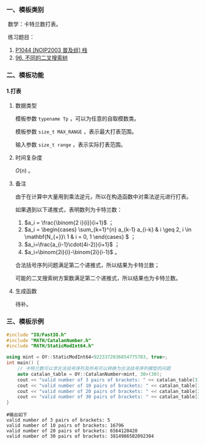 ### 一、模板类别

​	数学：卡特兰数打表。

​	练习题目：

1. [P1044 [NOIP2003 普及组] 栈](https://www.luogu.com.cn/problem/P1044)
2. [96. 不同的二叉搜索树](https://leetcode.cn/problems/unique-binary-search-trees/)

### 二、模板功能

#### 1.打表

1. 数据类型

   模板参数 `typename Tp` ，可以为任意的自取模数类。

   模板参数 `size_t MAX_RANGE` ，表示最大打表范围。

   输入参数 `size_t range` ，表示实际打表范围。

2. 时间复杂度

   $O(n)$ 。

3. 备注

   由于在计算中大量用到乘法逆元，所以在构造函数中对乘法逆元进行打表。

   如果遇到以下递推式，表明数列为卡特兰数：
   
   1. $a_i = \frac{\binom{2 i}{i}}{i+1}$ ；
   2. $a_i = \begin{cases} \sum_{k=1}^{n} a_{k-1} a_{i-k} & i \geq 2, i \in \mathbf{N_{+}}\\ 1 & i = 0, 1 \end{cases} $ ；
   3. $a_i=\frac{a_{i-1}\cdot(4i-2)}{i+1}$ ；
   4. $a_i=\binom{2i}{i}-\binom{2i}{i-1}$ 。
   
   合法括号序列问题满足第二个递推式，所以结果为卡特兰数；
   
   可能的二叉搜索树方案数满足第二个递推式，所以结果也为卡特兰数。

4. 生成函数

   待补。

### 三、模板示例

```c++
#include "IO/FastIO.h"
#include "MATH/CatalanNumber.h"
#include "MATH/StaticModInt64.h"

using mint = OY::StaticModInt64<9223372036854775783, true>;
int main() {
    // 卡特兰数可以求合法括号序列及所有可以转换为合法括号序列模型的问题
    auto catalan_table = OY::CatalanNumber<mint, 30>(30);
    cout << "valid number of 3 pairs of brackets: " << catalan_table[3] << endl;
    cout << "valid number of 10 pairs of brackets: " << catalan_table[10] << endl;
    cout << "valid number of 20 pairs of brackets: " << catalan_table[20] << endl;
    cout << "valid number of 30 pairs of brackets: " << catalan_table[30] << endl;
}
```

```
#输出如下
valid number of 3 pairs of brackets: 5
valid number of 10 pairs of brackets: 16796
valid number of 20 pairs of brackets: 6564120420
valid number of 30 pairs of brackets: 3814986502092304

```

